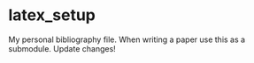 # latex_setup
My personal bibliography file. When writing a paper use this as a submodule. Update changes!

